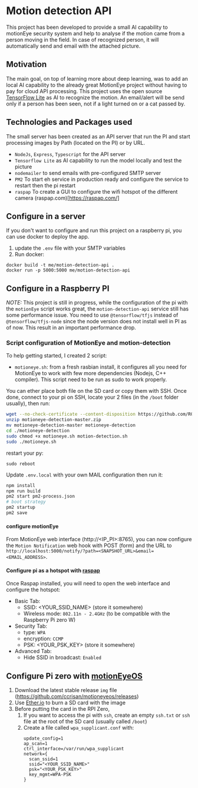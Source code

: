 # Motion detection API

This project has been developed to provide a small AI capability to motionEye security system and help to analyse if the motion came from a person moving in the field.
In case of recognized person, it will automatically send and email with the attached picture.


## Motivation

The main goal, on top of learning more about deep learning, was to add an local AI capability to the already great MotionEye project without having to pay for cloud API processing. This project uses the open source [TensorFlow Lite](https://www.tensorflow.org/lite) as AI to recognize the motion. An email/alert will be send only if a person has been seen, not if a light turned on or a cat passed by.

## Technologies and Packages used

The small server has been created as an API server that run the PI and start processing images by Path (located on the PI) or by URL.

- `NodeJs`, `Express`, `Typescript` for the API server
- `Tensorflow Lite` as AI capability to run the model locally and test the picture
- `nodemailer` to send emails with pre-configured SMTP server
- `PM2` To start eh service in production ready and configure the service to restart then the pi restart
- `raspap` To create a GUI to configure the wifi hotspot of the different camera (raspap.com)[https://raspap.com/]

## Configure in a server

If you don't want to configure and run this project on a raspberry pi, you can use docker to deploy the app.

1. update the `.env` file with your SMTP variables
2. Run docker:
  ```
  docker build -t me/motion-detection-api .
  docker run -p 5000:5000 me/motion-detection-api
  ```

## Configure in a Raspberry PI

*NOTE:* This project is still in progress, while the configuration of the pi with the `motionEye` script works great, the `motion-detection-api` service still has some performance issue. You need to use `@tensorflow/tfjs` instead of `@tensorflow/tfjs-node` since the node version does not install well in PI as of now. This result in an important performance drop.


### Script configuration of MotionEye and motion-detection

To help getting started, I created 2 script:
- `motioneye.sh`: from a fresh rasbian install, it configures all you need for MotionEye to work with few more dependencies (Nodejs, C++ compiler). This script need to be run as sudo to work properly.

You can ether place both file on the SD card or copy them with SSH. Once done, connect to your pi on SSH, locate your 2 files (in the `/boot` folder usually), then run:

```sh
wget --no-check-certificate --content-disposition https://github.com/R0muald/motioneye-detection/archive/master.zip
unzip motioneye-detection-master.zip
mv motioneye-detection-master motioneye-detection
cd ./motioneye-detection
sudo chmod +x motioneye.sh motion-detection.sh
sudo ./motioneye.sh
```
restart your py:
```
sudo reboot
```

Update `.env.local` with your own MAIL configuration then run it:

```sh
npm install
npm run build
pm2 start pm2-process.json
# boot strategy
pm2 startup
pm2 save
```


#### configure motionEye

From MotionEye web interface (http://<IP_PI>:8765), you can now configure the `Motion Notification` web hook with POST (form) and the URL to `http://localhost:5000/notify/?path=<SNAPSHOT_URL>&email=<EMAIL_ADDRESS>`.

#### Configure pi as a hotspot with [raspap](https://github.com/billz/raspap-webgui)


Once Raspap installed, you will need to open the web interface and configure the hotspot:
- Basic Tab:
  - SSID: <YOUR_SSID_NAME> (store it somewhere)
  - Wireless mode: `802.11n - 2.4GHz` (to be compatible with the Raspberry Pi zero W)
- Security Tab:
  - type: `WPA`
  - encryption: `CCMP`
  - PSK: <YOUR_PSK_KEY> (store it somewhere)
- Advanced Tab:
  - Hide SSID in broadcast: `Enabled`

## Configure Pi zero with [motionEyeOS](https://github.com/ccrisan/motioneyeos/wiki)

1. Download the latest stable release `img` file (https://github.com/ccrisan/motioneyeos/releases)
2. Use [Ether.io](https://www.balena.io/etcher/) to burn a SD  card with the image
3. Before putting the card in the RPI Zero,
    1. If you want to access the pi with `ssh`, create an empty `ssh.txt` or `ssh` file at the root of the SD card (usually called `/boot`)
    2. Create a file called `wpa_supplicant.conf` with:
        ```
        update_config=1
        ap_scan=1
        ctrl_interface=/var/run/wpa_supplicant
        network={
          scan_ssid=1
          ssid="<YOUR_SSID_NAME>"
          psk="<YOUR_PSK_KEY>"
          key_mgmt=WPA-PSK
        }
        ```



